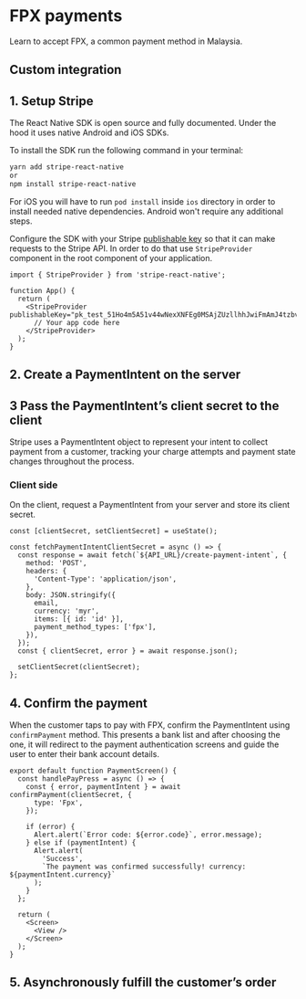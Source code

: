 # FPX payments

Learn to accept FPX, a common payment method in Malaysia.

## Custom integration

## 1. Setup Stripe

The React Native SDK is open source and fully documented. Under the hood it uses native Android and iOS SDKs.

To install the SDK run the following command in your terminal:

```sh
yarn add stripe-react-native
or
npm install stripe-react-native
```

For iOS you will have to run `pod install` inside `ios` directory in order to install needed native dependencies. Android won't require any additional steps.

Configure the SDK with your Stripe [publishable key](https://dashboard.stripe.com/account/apikeys) so that it can make requests to the Stripe API. In order to do that use `StripeProvider` component in the root component of your application.

```tsx
import { StripeProvider } from 'stripe-react-native';

function App() {
  return (
    <StripeProvider publishableKey="pk_test_51Ho4m5A51v44wNexXNFEg0MSAjZUzllhhJwiFmAmJ4tzbvsvuEgcMCaPEkgK7RpXO1YI5okHP08IUfJ6YS7ulqzk00O2I0D1rT">
      // Your app code here
    </StripeProvider>
  );
}
```

## 2. Create a PaymentIntent on the server

## 3 Pass the PaymentIntent’s client secret to the client

Stripe uses a PaymentIntent object to represent your intent to collect payment from a customer, tracking your charge attempts and payment state changes throughout the process.

### Client side

On the client, request a PaymentIntent from your server and store its client secret.

```tsx
const [clientSecret, setClientSecret] = useState();

const fetchPaymentIntentClientSecret = async () => {
  const response = await fetch(`${API_URL}/create-payment-intent`, {
    method: 'POST',
    headers: {
      'Content-Type': 'application/json',
    },
    body: JSON.stringify({
      email,
      currency: 'myr',
      items: [{ id: 'id' }],
      payment_method_types: ['fpx'],
    }),
  });
  const { clientSecret, error } = await response.json();

  setClientSecret(clientSecret);
};
```

## 4. Confirm the payment

When the customer taps to pay with FPX, confirm the PaymentIntent using `confirmPayment` method. This presents a bank list and after choosing the one, it will redirect to the payment authentication screens and guide the user to enter their bank account details.

```tsx
export default function PaymentScreen() {
  const handlePayPress = async () => {
    const { error, paymentIntent } = await confirmPayment(clientSecret, {
      type: 'Fpx',
    });

    if (error) {
      Alert.alert(`Error code: ${error.code}`, error.message);
    } else if (paymentIntent) {
      Alert.alert(
        'Success',
        `The payment was confirmed successfully! currency: ${paymentIntent.currency}`
      );
    }
  };

  return (
    <Screen>
      <View />
    </Screen>
  );
}
```

## 5. Asynchronously fulfill the customer’s order
